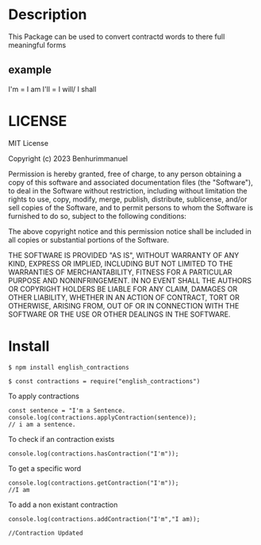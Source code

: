 # Description
 
 This Package can be used to convert contractd words to there full meaningful forms
## example  
I'm = I am
I'll = I will/ I shall

# LICENSE 
MIT License

Copyright (c) 2023 Benhurimmanuel

Permission is hereby granted, free of charge, to any person obtaining a copy
of this software and associated documentation files (the "Software"), to deal
in the Software without restriction, including without limitation the rights
to use, copy, modify, merge, publish, distribute, sublicense, and/or sell
copies of the Software, and to permit persons to whom the Software is
furnished to do so, subject to the following conditions:

The above copyright notice and this permission notice shall be included in all
copies or substantial portions of the Software.

THE SOFTWARE IS PROVIDED "AS IS", WITHOUT WARRANTY OF ANY KIND, EXPRESS OR
IMPLIED, INCLUDING BUT NOT LIMITED TO THE WARRANTIES OF MERCHANTABILITY,
FITNESS FOR A PARTICULAR PURPOSE AND NONINFRINGEMENT. IN NO EVENT SHALL THE
AUTHORS OR COPYRIGHT HOLDERS BE LIABLE FOR ANY CLAIM, DAMAGES OR OTHER
LIABILITY, WHETHER IN AN ACTION OF CONTRACT, TORT OR OTHERWISE, ARISING FROM,
OUT OF OR IN CONNECTION WITH THE SOFTWARE OR THE USE OR OTHER DEALINGS IN THE
SOFTWARE.

# Install
```
$ npm install english_contractions
```

```
$ const contractions = require("english_contractions")
```
To apply contractions
```
const sentence = "I'm a Sentence.
console.log(contractions.applyContraction(sentence));
// i am a sentence.
```

To check if an contraction exists
```
console.log(contractions.hasContraction("I'm"));
```
To get a specific word
```
console.log(contractions.getContraction("I'm"));
//I am
```
To add a non existant contraction
```
console.log(contractions.addContraction("I'm","I am));

//Contraction Updated
```


